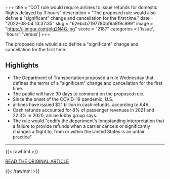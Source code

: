 +++
title = "DOT rule would require airlines to issue refunds for domestic flights delayed by 3 hours"
description = "The proposed rule would also define a \"significant\" change and cancellation for the first time."
date = "2022-08-04 13:37:35"
slug = "62ebcb7197780bf9a8f9c999"
image = "https://i.imgur.com/pIq2N4G.jpg"
score = "2187"
categories = ['issue', 'hours', 'versus']
+++

The proposed rule would also define a \"significant\" change and cancellation for the first time.

## Highlights

- The Department of Transportation proposed a rule Wednesday that defines the terms of a "significant" change and cancellation for the first time.
- The public will have 90 days to comment on the proposed rule.
- Since the onset of the COVID-19 pandemic, U.S.
- airlines have issued $21 billion in cash refunds, according to A4A.
- Cash refunds accounted for 8% of passenger revenues in 2021 and 22.3% in 2020, airline lobby group says.
- The rule would "codify the department's longstanding interpretation that a failure to provide refunds when a carrier cancels or significantly changes a flight to, from or within the United States is an unfair practice"

---

{{< rawhtml >}}
  <p class="article-category">
    <a target="_blank" href="https://abcnews.go.com/US/dot-rule-require-airlines-issue-refunds-domestic-flights/story?id=87883415">READ THE ORIGINAL ARTICLE</a>
  </p>
{{< /rawhtml >}}
